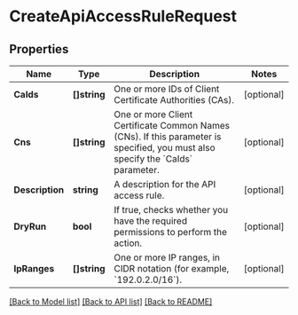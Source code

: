 # CreateApiAccessRuleRequest

## Properties

Name | Type | Description | Notes
------------ | ------------- | ------------- | -------------
**CaIds** | **[]string** |  One or more IDs of Client Certificate Authorities (CAs). | [optional] 
**Cns** | **[]string** | One or more Client Certificate Common Names (CNs). If this parameter is specified, you must also specify the &#x60;CaIds&#x60; parameter. | [optional] 
**Description** | **string** | A description for the API access rule. | [optional] 
**DryRun** | **bool** | If true, checks whether you have the required permissions to perform the action. | [optional] 
**IpRanges** | **[]string** | One or more IP ranges, in CIDR notation (for example, &#x60;192.0.2.0/16&#x60;). | [optional] 

[[Back to Model list]](../README.md#documentation-for-models) [[Back to API list]](../README.md#documentation-for-api-endpoints) [[Back to README]](../README.md)


